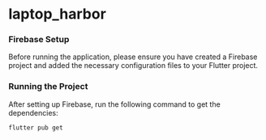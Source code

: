 # laptop_harbor

### Firebase Setup

Before running the application, please ensure you have created a Firebase project and added the necessary configuration files to your Flutter project.

### Running the Project

After setting up Firebase, run the following command to get the dependencies:

```bash
flutter pub get
```